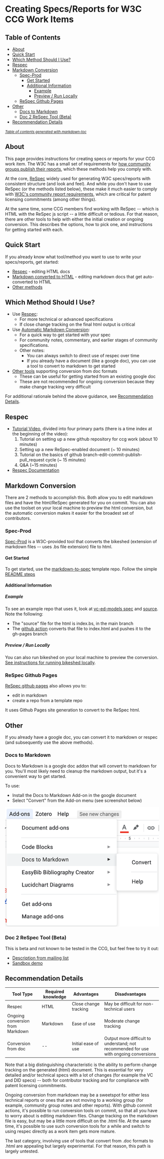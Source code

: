 
# Creating Specs/Reports for W3C CCG Work Items

## Table of Contents

- [About](#about)
- [Quick Start](#quick-start)
- [Which Method Should I Use?](#which-method-should-i-use-)
- [Respec](#respec)
- [Markdown Conversion](#markdown-conversion)
  * [Spec-Prod](#spec-prod)
    + [Get Started](#get-started)
    + [Additional Information](#additional-information)
      - [Example](#example)
      - [Preview / Run Locally](#preview---run-locally)
  * [ReSpec Github Pages](#respec-github-pages)
- [Other](#other)
  * [Docs to Markdown](#docs-to-markdown)
  * [Doc 2 ReSpec Tool (Beta)](#doc-2-respec-tool--beta-)
- [Recommendation Details](#recommendation-details)

<small><i><a href='http://ecotrust-canada.github.io/markdown-toc/'>Table of contents generated with markdown-toc</a></i></small>


## About

This page provides instructions for creating specs or reports for your CCG work item. The W3C has a small set of requirements for [how community groups publish their reports](https://www.w3.org/community/reports/reqs/), which these methods help you comply with. 

At the core, [ReSpec](https://github.com/w3c/respec/wiki) widely used for generating W3C specs/reports with consistent structure (and look and feel). And while you don't have to use ReSpec (or the methods listed below), these make it much easier to comply with [W3C's community report requirements](https://www.w3.org/community/reports/reqs/), which are critical for patent licensing commitments (among other things).

At the same time, some CCG members find working with ReSpec -- which is HTML with the ReSpec js script -- a little difficult or tedious. For that reason, there are other tools to help with either the initial creation or ongoing conversion. This describes the options, how to pick one, and instructions for getting started with each.

## Quick Start
If you already know what tool/method you want to use to write your specs/reports, get started:
- [Respec](#respec) - editing HTML docs
- [Markdown converted to HTML](#markdown-conversion) - editing markdown docs that get auto-converted to HTML 
- [Other methods](#other)

## Which Method Should I Use?

- Use [Respec](#respec):
   - For more technical or advanced specifications
   - If close change tracking on the final html output is critical
- Use [Automatic Markdown Conversion](#markdown-conversion):
   - For a quick way to get started with your spec
   - For community notes, commentary, and earlier stages of community specifications.
   - Other notes:
     - You can always switch to direct use of respec over time
     - If you already have a document (like a google doc), you can use a tool to convert to markdown to get started
- [Other tools]() supporting conversion from doc formats
   - These can be useful for getting started from an existing google doc
   - These are not recommended for ongoing conversion because they make change tracking very difficult
   
For additional rationale behind the above guidance, see [Recommendation Details](#recommendation-details).

## Respec 

- [Tutorial Video](https://youtu.be/0eQXU6Z-A6Q), divided into four primary parts (there is a time index at the beginning of the video):
  1. Tutorial on setting up a new github repository for ccg work (about 10 minutes)
  2. Setting up a new ReSpec-enabled document (~ 10 minutes)
  3. Tutorial on the basics of github branch-edit-commit-publish-pull_request cycle (~ 15 minutes)
  4. Q&A (~15 minutes)
- [Respec Documentation](https://respec.org/docs/)

## Markdown Conversion

There are 2 methods to accomplish this. Both allow you to edit markdown files and have the html/ReSpec generated for you on commit. You can also use the toolset on your local machine to preview the html conversion, but the automatic conversion makes it easier for the broadest set of contributors.

### Spec-Prod

[Spec-Prod](https://github.com/w3c/spec-prod) is a W3C-provided tool that converts the bikeshed (extension of markdown files -- uses .bs file extension) file to html. 

#### Get Started
To get started, use the [markdown-to-spec](https://github.com/w3c-ccg/markdown-to-spec) template repo. Follow the simple [README steps](https://github.com/w3c-ccg/markdown-to-spec/README.md)

#### Additional Information

##### Example
To see an example repo that uses it, look at [vc-ed-models spec](https://w3c-ccg.github.io/vc-ed-models/) and [source](https://github.com/w3c-ccg/vc-ed-models). Note the following:
- The "source" file for the html is index.bs, in the main branch
- The [github action](https://github.com/w3c-ccg/vc-ed-models/blob/main/.github/workflows/publish.yml) converts that file to index.html and pushes it to the gh-pages branch

##### Preview / Run Locally
You can also run bikeshed on your local machine to preview the conversion. [See instructions for running bikeshed locally](https://w3c-ccg.github.io/bikeshed_instructions.html).

### ReSpec Github Pages

[ReSpec github pages](https://github.com/transmute-industries/respec-github-pages) also allows you to:
- edit in markdown
- create a repo from a template repo

It uses Github Pages site generation to convert to the ReSpec html.

## Other

If you already have a google doc, you can convert it to markdown or respec (and subsequently use the above methods).

### Docs to Markdown 

Docs to Markdown is a google doc addon that will convert to markdown for you. You'll most likely need to cleanup the markdown output, but it's a convenient way to get started. 

To use:
- Install the Docs to Markdown Add-on in the google document
- Select "Convert" from the Add-on menu (see screenshot below)

![Addon menu](addon.png)

### Doc 2 ReSpec Tool (Beta)
This is beta and not known to be tested in the CCG, but feel free to try it out: 
- [Description from mailing list](https://lists.w3.org/Archives/Public/spec-prod/2018JulSep/0003.html)
- [Sandbox demo](credweb.org/signals)


## Recommendation Details

| Tool Type | Required knowledge | Advantages            | Disadvantages | 
|-----------|--------------------|-----------------------|---------------|
| Respec    | HTML               | Close change tracking | May be difficult for non-technical users |
| Ongoing conversion from Markdown | Markdown | Ease of use   | Moderate change tracking  |
| Conversion from doc | --        | Initial ease of use   | Output more difficult to understand; not recommended for use with ongoing conversions | 
   
Note that a big distinguishing characteristic is the ability to perform change tracking on the generated (html) document. This is essential for very detailed and/or technical specs with a lot of changes (for example the VC and DID specs) -- both for contributor tracking and for compliance with patent licensing commitments.

Ongoing conversion from markdown may be a sweetspot for either less technical reports or ones that are not moving to a working group (for example, community group notes and other reports). With github commit actions, it's possible to run conversion tools on commit, so that all you have to worry about is editing markdown files. Change tracking on the markdown file is easy, but may be a little more difficult on the .html file. At the same time, it's possible to use such conversion tools for a while and switch to using respec directly as a work item gets more mature.

The last category, involving use of tools that convert from .doc formats to .html are appealing but largely experimental. For that reason, this path is largely untested.
